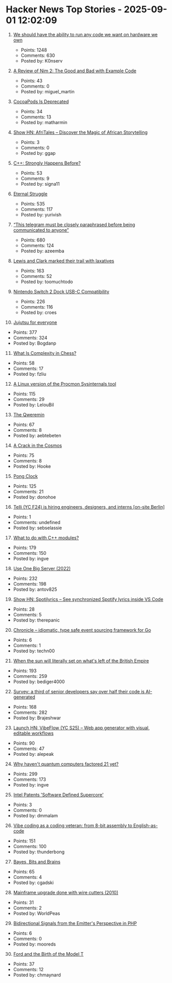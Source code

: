 # Hacker News Top Stories - 2025-09-01 12:02:09

1. [We should have the ability to run any code we want on hardware we own](https://hugotunius.se/2025/08/31/what-every-argument-about-sideloading-gets-wrong.html)
   - Points: 1248
   - Comments: 630
   - Posted by: K0nserv

2. [A Review of Nim 2: The Good and Bad with Example Code](https://miguel-martin.com/blog/nim2-review)
   - Points: 43
   - Comments: 0
   - Posted by: miguel_martin

3. [CocoaPods Is Deprecated](https://blog.cocoapods.org/CocoaPods-Specs-Repo/)
   - Points: 34
   - Comments: 13
   - Posted by: matharmin

4. [Show HN: AfriTales – Discover the Magic of African Storytelling](https://afritales.org/)
   - Points: 3
   - Comments: 0
   - Posted by: ggap

5. [C++: Strongly Happens Before?](https://nekrozqliphort.github.io/posts/happens-b4/)
   - Points: 53
   - Comments: 9
   - Posted by: signa11

6. [Eternal Struggle](https://yoavg.github.io/eternal/)
   - Points: 535
   - Comments: 117
   - Posted by: yurivish

7. [“This telegram must be closely paraphrased before being communicated to anyone”](https://history.stackexchange.com/questions/79371/this-telegram-must-be-closely-paraphrased-before-being-communicated-to-anyone)
   - Points: 680
   - Comments: 124
   - Posted by: azeemba

8. [Lewis and Clark marked their trail with laxatives](https://offbeatoregon.com/2501d1006d_biliousPills-686.077.html)
   - Points: 163
   - Comments: 52
   - Posted by: toomuchtodo

9. [Nintendo Switch 2 Dock USB-C Compatibility](https://www.lttlabs.com/blog/2025/08/30/nintendo-switch-2-dock)
   - Points: 226
   - Comments: 116
   - Posted by: croes

10. [Jujutsu for everyone](https://jj-for-everyone.github.io/)
   - Points: 377
   - Comments: 324
   - Posted by: Bogdanp

11. [What Is Complexity in Chess?](https://lichess.org/@/Toadofsky/blog/what-is-complexity/pKo1swFh)
   - Points: 58
   - Comments: 17
   - Posted by: fzliu

12. [A Linux version of the Procmon Sysinternals tool](https://github.com/microsoft/ProcMon-for-Linux)
   - Points: 115
   - Comments: 29
   - Posted by: LelouBil

13. [The Qweremin](https://www.linusakesson.net/qweremin/index.php)
   - Points: 67
   - Comments: 8
   - Posted by: aebtebeten

14. [A Crack in the Cosmos](https://drb.ie/articles/a-crack-in-the-cosmos/)
   - Points: 75
   - Comments: 8
   - Posted by: Hooke

15. [Pong Clock](https://bigjobby.com/pong/?v=2.0/)
   - Points: 125
   - Comments: 21
   - Posted by: donohoe

16. [Telli (YC F24) is hiring engineers, designers, and interns [on-site Berlin]](https://hi.telli.com/join-us)
   - Points: 1
   - Comments: undefined
   - Posted by: sebselassie

17. [What to do with C++ modules?](https://nibblestew.blogspot.com/2025/08/we-need-to-seriously-think-about-what.html)
   - Points: 179
   - Comments: 150
   - Posted by: ingve

18. [Use One Big Server (2022)](https://specbranch.com/posts/one-big-server/)
   - Points: 232
   - Comments: 198
   - Posted by: antov825

19. [Show HN: Spotilyrics – See synchronized Spotify lyrics inside VS Code](https://github.com/therepanic/spotilyrics)
   - Points: 28
   - Comments: 5
   - Posted by: therepanic

20. [Chronicle – idiomatic, type safe event sourcing framework for Go](https://github.com/DeluxeOwl/chronicle)
   - Points: 6
   - Comments: 1
   - Posted by: techn00

21. [When the sun will literally set on what's left of the British Empire](https://oikofuge.com/sun-sets-on-british-empire/)
   - Points: 193
   - Comments: 259
   - Posted by: bediger4000

22. [Survey: a third of senior developers say over half their code is AI-generated](https://www.fastly.com/blog/senior-developers-ship-more-ai-code)
   - Points: 168
   - Comments: 282
   - Posted by: Brajeshwar

23. [Launch HN: VibeFlow (YC S25) – Web app generator with visual, editable workflows](undefined)
   - Points: 90
   - Comments: 47
   - Posted by: alepeak

24. [Why haven't quantum computers factored 21 yet?](https://algassert.com/post/2500)
   - Points: 299
   - Comments: 173
   - Posted by: ingve

25. [Intel Patents 'Software Defined Supercore'](https://www.tomshardware.com/pc-components/cpus/intel-patents-software-defined-supercore-mimicking-ultra-wide-execution-using-multiple-cores)
   - Points: 3
   - Comments: 0
   - Posted by: dmmalam

26. [Vibe coding as a coding veteran: from 8-bit assembly to English-as-code](https://levelup.gitconnected.com/vibe-coding-as-a-coding-veteran-cd370fe2be50)
   - Points: 151
   - Comments: 100
   - Posted by: thunderbong

27. [Bayes, Bits and Brains](https://bayesbitsbrains.github.io/)
   - Points: 65
   - Comments: 4
   - Posted by: cgadski

28. [Mainframe upgrade done with wire cutters (2010)](https://alt.folklore.computers.narkive.com/nZagiUHj/mainframe-upgrade-done-with-wire-cutters)
   - Points: 31
   - Comments: 2
   - Posted by: WorldPeas

29. [Bidirectional Signals from the Emitter's Perspective in PHP](https://medium.com/@MortezaPoussane/a-new-observer-pattern-bidirectional-signals-from-the-emitters-perspective-in-php-d8a555939e15)
   - Points: 6
   - Comments: 0
   - Posted by: mooreds

30. [Ford and the Birth of the Model T](https://www.construction-physics.com/p/ford-and-the-birth-of-the-model-t)
   - Points: 37
   - Comments: 12
   - Posted by: chmaynard

